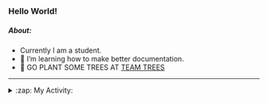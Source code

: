 ### Hello World!

##### About:
- Currently I am a student.
- 🌱 I’m learning how to make better documentation.
- 🌱 GO PLANT SOME TREES AT [TEAM TREES](https://teamtrees.org/)

---
<details>
  <summary>:zap: My Activity:</summary>
  
<!--START_SECTION:waka-->
![Code Time](http://img.shields.io/badge/Code%20Time-1%2C087%20hrs%2037%20mins-blue)

**I'm a Night 🦉** 

```text
🌞 Morning                1310 commits        ██░░░░░░░░░░░░░░░░░░░░░░░   09.23 % 
🌆 Daytime                4862 commits        █████████░░░░░░░░░░░░░░░░   34.27 % 
🌃 Evening                4137 commits        ███████░░░░░░░░░░░░░░░░░░   29.16 % 
🌙 Night                  3880 commits        ███████░░░░░░░░░░░░░░░░░░   27.35 % 
```
📅 **I'm Most Productive on Wednesday** 

```text
Monday                   2173 commits        ████░░░░░░░░░░░░░░░░░░░░░   15.31 % 
Tuesday                  1733 commits        ███░░░░░░░░░░░░░░░░░░░░░░   12.21 % 
Wednesday                3257 commits        ██████░░░░░░░░░░░░░░░░░░░   22.95 % 
Thursday                 1801 commits        ███░░░░░░░░░░░░░░░░░░░░░░   12.69 % 
Friday                   1406 commits        ██░░░░░░░░░░░░░░░░░░░░░░░   09.91 % 
Saturday                 1311 commits        ██░░░░░░░░░░░░░░░░░░░░░░░   09.24 % 
Sunday                   2508 commits        ████░░░░░░░░░░░░░░░░░░░░░   17.68 % 
```


📊 **This Week I Spent My Time On** 

```text
🔥 Editors: 
VS Code                  7 hrs 10 mins       █████████████████████████   100.00 % 

🐱‍💻 Projects: 
CSF22                    3 hrs 57 mins       ██████████████░░░░░░░░░░░   55.16 % 
quizeco                  1 hr 45 mins        ██████░░░░░░░░░░░░░░░░░░░   24.50 % 
technocean-frontend      1 hr 11 mins        ████░░░░░░░░░░░░░░░░░░░░░   16.58 % 
praise                   14 mins             █░░░░░░░░░░░░░░░░░░░░░░░░   03.44 % 
gdsc-next-weather-app    0 secs              ░░░░░░░░░░░░░░░░░░░░░░░░░   00.22 % 
```


 Last Updated on 05/04/2023 18:08:40 UTC
<!--END_SECTION:waka-->
</details>
